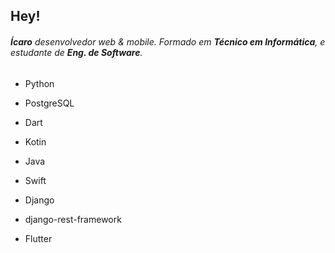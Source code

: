 ## Hey!

###### **Ícaro** desenvolvedor web & mobile. Formado em **Técnico em Informática**, e estudante de **Eng. de Software**.

- Python
- PostgreSQL
- Dart
- Kotin
- Java
- Swift


- Django
- django-rest-framework
- Flutter 